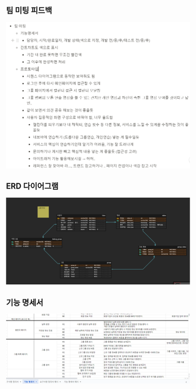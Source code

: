 ## 팀 미팅 피드백

![Alt text](image.png)

## ERD 다이어그램
![Alt text](image-1.png)

## 기능 명세서 
![Alt text](image-2.png)
